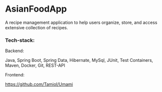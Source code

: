 # AsianFoodApp

A recipe management application to help users organize, store, and access extensive collection of recipes.
### Tech-stack:
Backend:

Java, Spring Boot, Spring Data, Hibernate, MySql, JUnit, Test Containers, Maven, Docker, Git, REST-API

Frontend:

https://github.com/Tamiol/Umami